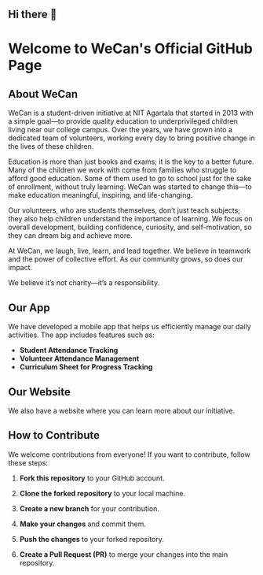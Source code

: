 ## Hi there 👋

# Welcome to WeCan's Official GitHub Page 

## About WeCan


WeCan is a student-driven initiative at NIT Agartala that started in 2013 with a simple goal—to provide quality education to underprivileged children living near our college campus. Over the years, we have grown into a dedicated team of volunteers, working every day to bring positive change in the lives of these children.  

Education is more than just books and exams; it is the key to a better future. Many of the children we work with come from families who struggle to afford good education. Some of them used to go to school just for the sake of enrollment, without truly learning. WeCan was started to change this—to make education meaningful, inspiring, and life-changing.  

Our volunteers, who are students themselves, don’t just teach subjects; they also help children understand the importance of learning. We focus on overall development, building confidence, curiosity, and self-motivation, so they can dream big and achieve more.  

At WeCan, we laugh, live, learn, and lead together. We believe in teamwork and the power of collective effort. As our community grows, so does our impact.  

We believe it’s not charity—it’s a responsibility.

## Our App 
We have developed a mobile app that helps us efficiently manage our daily activities. The app includes features such as:
- **Student Attendance Tracking** 
- **Volunteer Attendance Management**
- **Curriculum Sheet for Progress Tracking** 

## Our Website 
We also have a website where you can learn more about our initiative.

## How to Contribute 
We welcome contributions from everyone! If you want to contribute, follow these steps:

1. **Fork this repository** to your GitHub account.
2. **Clone the forked repository** to your local machine.
  
3. **Create a new branch** for your contribution.
   
4. **Make your changes** and commit them.
   
5. **Push the changes** to your forked repository.
  
6. **Create a Pull Request (PR)** to merge your changes into the main repository.


